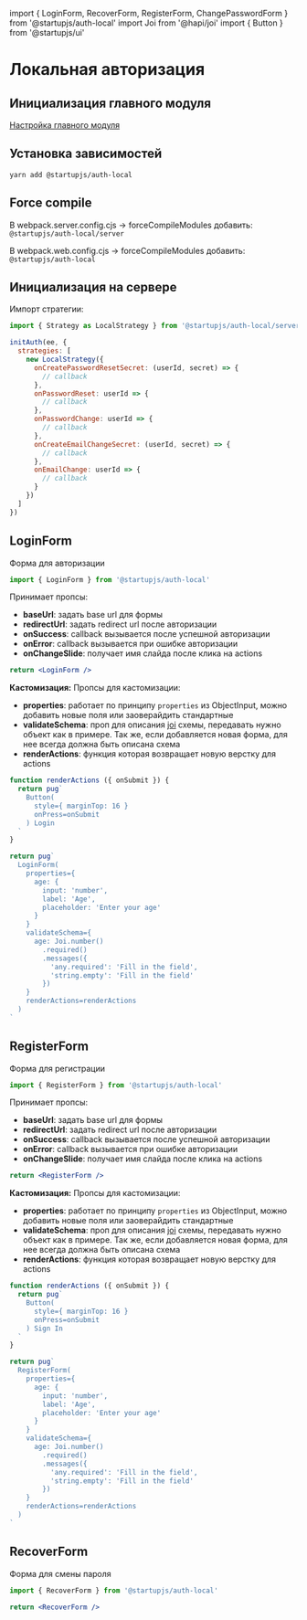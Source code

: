 import { LoginForm, RecoverForm, RegisterForm, ChangePasswordForm } from '@startupjs/auth-local'
import Joi from '@hapi/joi'
import { Button } from '@startupjs/ui'

# Локальная авторизация

## Инициализация главного модуля
[Настройка главного модуля](/docs/auth/main)

## Установка зависимостей
`yarn add @startupjs/auth-local`

## Force compile
В webpack.server.config.cjs -> forceCompileModules добавить:
`@startupjs/auth-local/server`

В webpack.web.config.cjs -> forceCompileModules добавить:
`@startupjs/auth-local`

## Инициализация на сервере
Импорт стратегии:
```js
import { Strategy as LocalStrategy } from '@startupjs/auth-local/server'
```

```js
initAuth(ee, {
  strategies: [
    new LocalStrategy({
      onCreatePasswordResetSecret: (userId, secret) => {
        // callback
      },
      onPasswordReset: userId => {
        // callback
      },
      onPasswordChange: userId => {
        // callback
      },
      onCreateEmailChangeSecret: (userId, secret) => {
        // callback
      },
      onEmailChange: userId => {
        // callback
      }
    })
  ]
})
```

## LoginForm
Форма для авторизации
```js
import { LoginForm } from '@startupjs/auth-local'
```

Принимает пропсы:
- **baseUrl**: задать base url для формы
- **redirectUrl**: задать redirect url после авторизации
- **onSuccess**: callback вызывается после успешной авторизации
- **onError**: callback вызывается при ошибке авторизации
- **onChangeSlide**: получает имя слайда после клика на actions
```jsx example
return <LoginForm />
```

**Кастомизация:**
Пропсы для кастомизации:
- **properties**: работает по принципу `properties` из ObjectInput, можно добавить новые поля или заоверайдить стандартные
- **validateSchema**: проп для описания [joi](https://joi.dev/api/) схемы, передавать нужно объект как в примере. Так же, если добавляется новая форма, для нее всегда должна быть описана схема
- **renderActions**: функция которая возвращает новую верстку для actions

```jsx example
function renderActions ({ onSubmit }) {
  return pug`
    Button(
      style={ marginTop: 16 }
      onPress=onSubmit
    ) Login
  `
}

return pug`
  LoginForm(
    properties={
      age: {
        input: 'number',
        label: 'Age',
        placeholder: 'Enter your age'
      }
    }
    validateSchema={
      age: Joi.number()
        .required()
        .messages({
          'any.required': 'Fill in the field',
          'string.empty': 'Fill in the field'
        })
    }
    renderActions=renderActions
  )
`
```

## RegisterForm
Форма для регистрации
```js
import { RegisterForm } from '@startupjs/auth-local'
```

Принимает пропсы:
- **baseUrl**: задать base url для формы
- **redirectUrl**: задать redirect url после авторизации
- **onSuccess**: callback вызывается после успешной авторизации
- **onError**: callback вызывается при ошибке авторизации
- **onChangeSlide**: получает имя слайда после клика на actions

```jsx example
return <RegisterForm />
```

**Кастомизация:**
Пропсы для кастомизации:
- **properties**: работает по принципу `properties` из ObjectInput, можно добавить новые поля или заоверайдить стандартные
- **validateSchema**: проп для описания [joi](https://joi.dev/api/) схемы, передавать нужно объект как в примере. Так же, если добавляется новая форма, для нее всегда должна быть описана схема
- **renderActions**: функция которая возвращает новую верстку для actions

```jsx example
function renderActions ({ onSubmit }) {
  return pug`
    Button(
      style={ marginTop: 16 }
      onPress=onSubmit
    ) Sign In
  `
}

return pug`
  RegisterForm(
    properties={
      age: {
        input: 'number',
        label: 'Age',
        placeholder: 'Enter your age'
      }
    }
    validateSchema={
      age: Joi.number()
        .required()
        .messages({
          'any.required': 'Fill in the field',
          'string.empty': 'Fill in the field'
        })
    }
    renderActions=renderActions
  )
`
```

## RecoverForm
Форма для смены пароля
```js
import { RecoverForm } from '@startupjs/auth-local'
```
```jsx example
return <RecoverForm />
```
